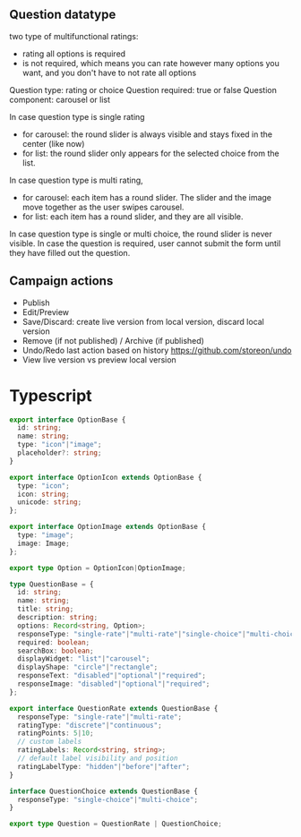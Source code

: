 ## Question datatype

two type of multifunctional ratings:
- rating all options is required 
- is not required, which means you can rate however many options you want, and you don't have to not rate all options


Question type: rating or choice
Question required: true or false
Question component: carousel or list

In case question type is single rating
- for carousel: the round slider is always visible and stays fixed in the center (like now)
- for list: the round slider only appears for the selected choice from the list.

In case question type is multi rating, 
- for carousel: each item has a round slider. The slider and the image move together as the user swipes carousel.
- for list: each item has a round slider, and they are all visible.

In case question type is single or multi choice, the round slider is never visible.
In case the question is required, user cannot submit the form until they have filled out the question.

## Campaign actions
- Publish
- Edit/Preview
- Save/Discard: create live version from local version, discard local version
- Remove (if not published) / Archive (if published)
- Undo/Redo last action based on history https://github.com/storeon/undo
- View live version vs preview local version

# Typescript
```typescript
export interface OptionBase {
  id: string;
  name: string;
  type: "icon"|"image";
  placeholder?: string;
}

export interface OptionIcon extends OptionBase {
  type: "icon";
  icon: string;
  unicode: string;
};

export interface OptionImage extends OptionBase {
  type: "image";
  image: Image;
};

export type Option = OptionIcon|OptionImage;

type QuestionBase = {
  id: string;
  name: string;
  title: string;
  description: string;
  options: Record<string, Option>;
  responseType: "single-rate"|"multi-rate"|"single-choice"|"multi-choice";
  required: boolean;
  searchBox: boolean;
  displayWidget: "list"|"carousel";
  displayShape: "circle"|"rectangle";
  responseText: "disabled"|"optional"|"required";
  responseImage: "disabled"|"optional"|"required";
};

export interface QuestionRate extends QuestionBase {
  responseType: "single-rate"|"multi-rate";
  ratingType: "discrete"|"continuous";
  ratingPoints: 5|10;
  // custom labels
  ratingLabels: Record<string, string>;
  // default label visibility and position
  ratingLabelType: "hidden"|"before"|"after";
}

interface QuestionChoice extends QuestionBase {
  responseType: "single-choice"|"multi-choice";
}

export type Question = QuestionRate | QuestionChoice;
```
